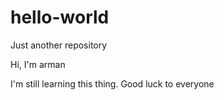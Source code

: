 # hello-world
Just another repository

Hi, I'm arman

I'm still learning this thing. Good luck to everyone
